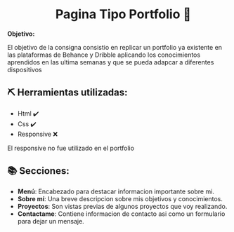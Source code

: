 <ul align="center"><h1 site="center">Pagina Tipo Portfolio 💼 </h1></ul>

<b>Objetivo:</b>
<p>El objetivo de la consigna consistio en replicar un portfolio ya existente en las plataformas de Behance y Dribble aplicando los conocimientos aprendidos en las ultima semanas y que se pueda adapcar a diferentes dispositivos</p>

## ⛏️ Herramientas utilizadas:
-  Html ✔️
-  Css ✔️
-  Responsive ❌
  <p>El responsive no fue utilizado en el portfolio</p>

## 📚 Secciones:
- <b>Menú</b>: Encabezado para destacar informacion importante sobre mi.
- <b>Sobre mí</b>: Una breve descripcion sobre mis objetivos y conocimientos.
- <b>Proyectos</b>: Son vistas previas de algunos proyectos que voy realizando.
- <b>Contactame</b>: Contiene informacion de contacto asi como un formulario para dejar un mensaje.
